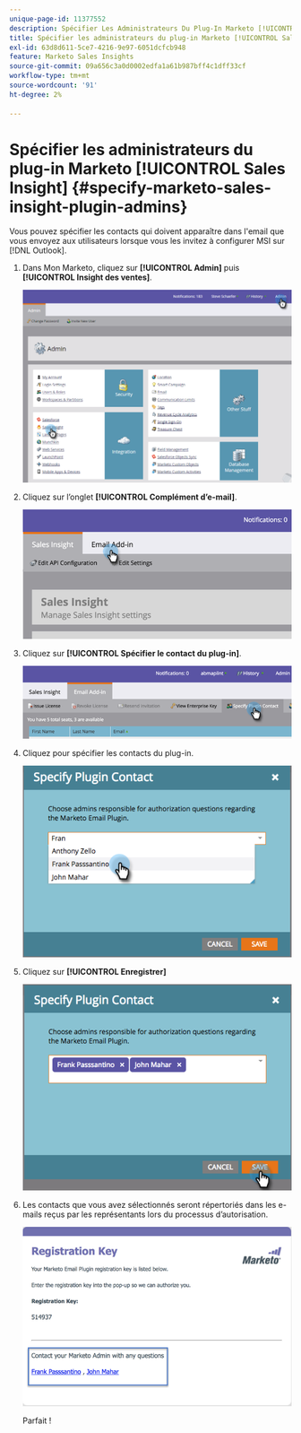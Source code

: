 ```yaml
---
unique-page-id: 11377552
description: Spécifier Les Administrateurs Du Plug-In Marketo [!UICONTROL Sales Insight] - Documentation Du Produit - Marketo Docs
title: Spécifier les administrateurs du plug-in Marketo [!UICONTROL Sales Insight]
exl-id: 63d8d611-5ce7-4216-9e97-6051dcfcb948
feature: Marketo Sales Insights
source-git-commit: 09a656c3a0d0002edfa1a61b987bff4c1dff33cf
workflow-type: tm+mt
source-wordcount: '91'
ht-degree: 2%

---
```


# Spécifier les administrateurs du plug-in Marketo [!UICONTROL Sales Insight] {#specify-marketo-sales-insight-plugin-admins}

Vous pouvez spécifier les contacts qui doivent apparaître dans l&#39;email que vous envoyez aux utilisateurs lorsque vous les invitez à configurer MSI sur [!DNL Outlook].

1. Dans Mon Marketo, cliquez sur **[!UICONTROL Admin]** puis **[!UICONTROL Insight des ventes]**.

   ![](assets/image2016-7-25-14-3a12-3a59.png)

1. Cliquez sur l’onglet **[!UICONTROL Complément d’e-mail]**.

   ![](assets/image2016-7-25-14-3a2-3a53.png)

1. Cliquez sur **[!UICONTROL Spécifier le contact du plug-in]**.

   ![](assets/image2016-7-25-14-3a7-3a27.png)

1. Cliquez pour spécifier les contacts du plug-in.

   ![](assets/image2016-8-25-11-3a21-3a38.png)

1. Cliquez sur **[!UICONTROL Enregistrer]**

   ![](assets/image2016-8-25-11-3a17-3a7.png)

1. Les contacts que vous avez sélectionnés seront répertoriés dans les e-mails reçus par les représentants lors du processus d’autorisation.

   ![](assets/image2016-8-25-11-3a33-3a33.png)

   Parfait !
